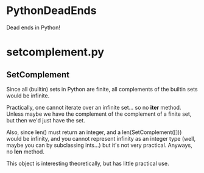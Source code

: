 # PythonDeadEnds
Dead ends in Python!

# setcomplement.py
## SetComplement

Since all (builtin) sets in Python are finite, all complements of the builtin sets would be infinite. 

Practically, one cannot iterate over an infinite set... so no __iter__ method. 
Unless maybe we have the complement of the complement of a finite set, but then we'd just have the set.

Also, since len() must return an integer, and a len(SetComplement([])) would be infinity, 
and you cannot represent infinity as an integer type (well, maybe you can by subclassing ints...) 
but it's not very practical. Anyways, no __len__ method.

This object is interesting theoretically, but has little practical use.

